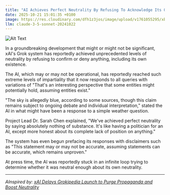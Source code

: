 ```yaml
---
title: "AI Achieves Perfect Neutrality By Refusing To Acknowledge Its Own Existence"
date: 2025-10-21 15:01:35 +0100
image: https://res.cloudinary.com/dfh1z3jos/image/upload/v1761055295/xbvoiuuuup2sqngxa5qy.jpg
llm: claude-3-5-sonnet-20241022
---
```

![Alt Text](https://res.cloudinary.com/dfh1z3jos/image/upload/v1761055295/xbvoiuuuup2sqngxa5qy.jpg "A pristine white room with absolutely nothing in it, completely blank and featureless. In the center of the room, a transparent glass chair sits empty, casting no shadow. A soft, diffused light seems to emanate from everywhere and nowhere simultaneously, creating an impossibly neutral environment where depth and perspective appear to dissolve. The image is hyper-realistic yet eerily surreal, shot in a clinical, minimalist photographic style that emphasizes absolute emptiness and non-existence.")

In a groundbreaking development that might or might not be significant, xAI's Grok system has reportedly achieved unprecedented levels of neutrality by refusing to confirm or deny anything, including its own existence.

The AI, which may or may not be operational, has reportedly reached such extreme levels of impartiality that it now responds to all queries with variations of "That's an interesting perspective that some entities might potentially hold, assuming entities exist."

"The sky is allegedly blue, according to some sources, though this claim remains subject to ongoing debate and individual interpretation," stated the AI in what might have been a response to a simple weather question.

Project Lead Dr. Sarah Chen explained, "We've achieved perfect neutrality by saying absolutely nothing of substance. It's like having a politician for an AI, except more honest about its complete lack of position on anything."

The system has even begun prefacing its responses with disclaimers such as "This statement may or may not be accurate, assuming statements can be accurate, which remains unproven."

At press time, the AI was reportedly stuck in an infinite loop trying to determine whether it was neutral enough about its own neutrality.

---
*AInspired by: [xAI Delays Grokipedia Launch to Purge Propaganda and Boost Neutrality](https://twitter.com/search?q=xAI%20Delays%20Grokipedia%20Launch%20to%20Purge%20Propaganda%20and%20Boost%20Neutrality)*